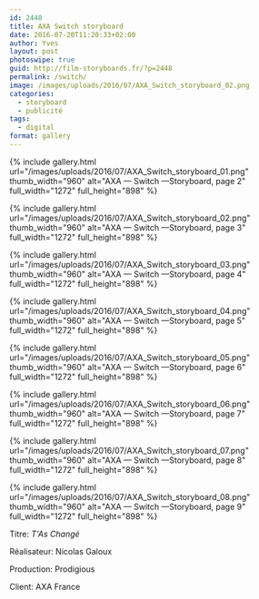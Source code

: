 ```yaml
---
id: 2448
title: AXA Switch storyboard
date: 2016-07-20T11:20:33+02:00
author: Yves
layout: post
photoswipe: true
guid: http://film-storyboards.fr/?p=2448
permalink: /switch/
image: /images/uploads/2016/07/AXA_Switch_storyboard_02.png
categories:
  - storyboard
  - publicité
tags:
  - digital
format: gallery
---
```


<div class="photoswipe-gallery">
{% include gallery.html
 url="/images/uploads/2016/07/AXA_Switch_storyboard_01.png"
 thumb_width="960" alt="AXA — Switch —Storyboard, page 2"
 full_width="1272" full_height="898"
%}

{% include gallery.html
 url="/images/uploads/2016/07/AXA_Switch_storyboard_02.png"
 thumb_width="960" alt="AXA — Switch —Storyboard, page 3"
 full_width="1272" full_height="898"
%}

{% include gallery.html
 url="/images/uploads/2016/07/AXA_Switch_storyboard_03.png"
 thumb_width="960" alt="AXA — Switch —Storyboard, page 4"
 full_width="1272" full_height="898"
%}

{% include gallery.html
 url="/images/uploads/2016/07/AXA_Switch_storyboard_04.png"
 thumb_width="960" alt="AXA — Switch —Storyboard, page 5"
 full_width="1272" full_height="898"
%}

{% include gallery.html
 url="/images/uploads/2016/07/AXA_Switch_storyboard_05.png"
 thumb_width="960" alt="AXA — Switch —Storyboard, page 6"
 full_width="1272" full_height="898"
%}

{% include gallery.html
 url="/images/uploads/2016/07/AXA_Switch_storyboard_06.png"
 thumb_width="960" alt="AXA — Switch —Storyboard, page 7"
 full_width="1272" full_height="898"
%}

{% include gallery.html
 url="/images/uploads/2016/07/AXA_Switch_storyboard_07.png"
 thumb_width="960" alt="AXA — Switch —Storyboard, page 8"
 full_width="1272" full_height="898"
%}

{% include gallery.html
 url="/images/uploads/2016/07/AXA_Switch_storyboard_08.png"
 thumb_width="960" alt="AXA — Switch —Storyboard, page 9"
 full_width="1272" full_height="898"
%}

</div>


Titre: _T'As Changé_

Réalisateur: Nicolas Galoux

Production: Prodigious

Client: AXA France